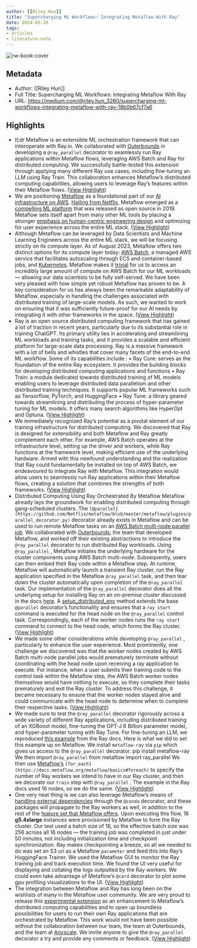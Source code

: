 ```yaml
---
author: [[Riley Hun]]
title: "Supercharging ML Workflows: Integrating Metaflow With Ray"
date: 2024-05-20
tags: 
- articles
- literature-note
---
```

![rw-book-cover](https://miro.medium.com/v2/resize:fit:1200/1*z6C00q7CO0ON7qI4bfLaRQ.png)

## Metadata
- Author: [[Riley Hun]]
- Full Title: Supercharging ML Workflows: Integrating Metaflow With Ray
- URL: https://medium.com/@riley.hun_3260/supercharging-ml-workflows-integrating-metaflow-with-ray-18b0b67cf7a6

## Highlights
- *tl;dr* Metaflow is an extensible ML orchestration framework that can interoperate with Ray.io. We collaborated with [Outerbounds](https://outerbounds.com) in developing a `@ray_parallel` decorator to seamlessly run Ray applications within Metaflow flows, leveraging AWS Batch and Ray for distributed computing. We successfully battle-tested this extension through applying many different Ray use cases, including fine-tuning an LLM using Ray Train. This collaboration enhances Metaflow’s distributed computing capabilities, allowing users to leverage Ray’s features within their Metaflow flows. ([View Highlight](https://read.readwise.io/read/01hyaka7dc7s4z8xwm71090cze))
- We are positioning [Metaflow](http://metaflow.org/) as a foundational part of our [AI infrastructure on AWS](https://aws.amazon.com/solutions/case-studies/innovators/autodesk/). [Hailing from Netflix](https://netflixtechblog.com/open-sourcing-metaflow-a-human-centric-framework-for-data-science-fa72e04a5d9), Metaflow emerged as a [compelling ML platform](https://docs.metaflow.org/introduction/what-is-metaflow) that was released as open source in 2019. Metaflow sets itself apart from many other ML tools by placing a stronger [emphasis on human-centric engineering design](https://docs.metaflow.org/introduction/why-metaflow) and optimizing for user experience across the entire ML stack. ([View Highlight](https://read.readwise.io/read/01hyakaghvb4jcc2v02whsnptp))
- Although Metaflow can be leveraged by Data Scientists and Machine Learning Engineers across the entire ML stack, we will be focusing strictly on its compute layer. As of August 2023, Metaflow offers two distinct options for its compute layer today: [AWS Batch](https://aws.amazon.com/batch/), a managed AWS service that facilitates autoscaling through ECS and container-based jobs, and [Kubernetes](https://kubernetes.io/). Metaflow makes it [trivial](https://docs.metaflow.org/scaling/remote-tasks/introduction) for us to access an incredibly large amount of compute on AWS Batch for our ML workloads — allowing our data scientists to be fully self-served. We have been very pleased with how simple yet robust Metaflow has proven to be. A key consideration for us has always been the remarkable adaptability of Metaflow, especially in handling the challenges associated with distributed training of large-scale models. As such, we wanted to work on ensuring that it was sufficiently future-proof for our AI needs by integrating it with other frameworks in the space. ([View Highlight](https://read.readwise.io/read/01hyakb7ym7mqyg16nyhwccqf1))
- Ray is an open source distributed computing framework that has gained a lot of traction in recent years, particularly due to its substantial role in training ChatGPT. Its primary utility lies in accelerating and streamlining ML workloads and training tasks, and it provides a scalable and efficient platform for large-scale data processing. Ray is a massive framework with a lot of bells and whistles that cover many facets of the end-to-end ML workflow. Some of its capabilities include :
  • Ray Core: serves as the foundation of the entire Ray ecosystem. It provides the building blocks for developing distributed computing applications and functions
  • Ray Train: a module dedicated towards distributed training of ML models enabling users to leverage distributed data parallelism and other distributed training techniques. It supports popular ML frameworks such as Tensorflow, PyTorch, and HuggingFace
  • Ray Tune: a library geared towards streamlining and distributing the process of hyper-parameter tuning for ML models. It offers many search algorithms like HyperOpt and Optuna. ([View Highlight](https://read.readwise.io/read/01hyakbg1p45skf6rv7tsy0p30))
- We immediately recognized Ray’s potential as a pivotal element of our training infrastructure for distributed computing. We discovered that Ray is designed for extensibility and both Metaflow and Ray greatly complement each other. For example, AWS Batch operates at the infrastructure level, setting up the driver and workers, while Ray functions at the framework level, making efficient use of the underlying hardware. Armed with this newfound understanding and the realization that Ray could fundamentally be installed on top of AWS Batch, we endeavoured to integrate Ray with Metaflow. This integration would allow users to seamlessly run Ray applications within their Metaflow flows, creating a solution that combines the strengths of both frameworks. ([View Highlight](https://read.readwise.io/read/01hyakbvcgkrcw32p4dt0der7d))
- Distributed Computing Using Ray Orchestrated By Metaflow
  Metaflow already lays the groundwork for enabling distributed computing through gang-scheduled clusters. The `[@parallel](https://github.com/Netflix/metaflow/blob/master/metaflow/plugins/parallel_decorator.py)` decorator already exists in Metaflow and can be used to run remote Metaflow tasks on an [AWS Batch multi-node parallel job](https://docs.aws.amazon.com/batch/latest/userguide/multi-node-parallel-jobs.html). We collaborated with [Outerbounds](https://outerbounds.com/), the team that developed Metaflow, and worked off their existing abstractions to introduce the `@ray_parallel` decorator to run distributed Ray workloads.
  Using `@ray_parallel` , Metaflow initiates the underlying hardware for the cluster components using AWS Batch multi-node. Subsequently, users can then embed their Ray code within a Metaflow step. At runtime, Metaflow will automatically launch a transient Ray cluster, run the Ray application specified in the Metaflow `@ray_parallel` task, and then tear down the cluster automatically upon completion of the `@ray_parallel` task.
  Our implementation of the `@ray_parallel` decorator does all the underlying setup for installing Ray on an on-premise cluster discussed in the docs [here](https://docs.ray.io/en/latest/cluster/vms/user-guides/launching-clusters/on-premises.html). A [setup_distributed_env](https://github.com/outerbounds/metaflow-ray/blob/24099c239516a4601b34c5ea9455e073528c159f/metaflow_extensions/ray/plugins/__init__.py#L79) method extends the base `@parallel` decorator’s functionality and ensures that a `ray start` command is executed for the head node on the `@ray_parallel` control task. Correspondingly, each of the worker nodes runs the `ray start` command to connect to the head node, which forms the Ray cluster. ([View Highlight](https://read.readwise.io/read/01hyakckxd8bhrj6tzjfvw957a))
- We made some other considerations while developing `@ray_parallel` , particularly to enhance the user experience. Most prominently, one challenge we discovered was that the worker nodes created by AWS Batch multi-node parallel jobs would prematurely terminate without coordinating with the head node upon receiving a ray application to execute. For instance, when a user submits their training code to the control task within the Metaflow step, the AWS Batch worker nodes themselves would have nothing to execute, so they complete their tasks prematurely and exit the Ray cluster. To address this challenge, it became necessary to ensure that the worker nodes stayed alive and could communicate with the head node to determine when to complete their respective tasks. ([View Highlight](https://read.readwise.io/read/01hyakds3ehwjmcwczwxbxgkw7))
- We made sure to test the `@ray_parallel` decorator rigorously across a wide variety of different Ray applications, including distributed training of an XGBoost model, fine-tuning the GPT-J 6 Billion parameter model, and hyper-parameter tuning with Ray Tune. For fine-tuning an LLM, we reproduced [this example](https://docs.ray.io/en/latest/ray-air/examples/gptj_deepspeed_fine_tuning.html) from the Ray docs. Here is what we did to set this example up on Metaflow.
  We install `metaflow-ray` via `pip` which gives us access to the `@ray_parallel` decorator.
  pip install metaflow-ray
  We then import `@ray_parallel`
  from metaflow import ray_parallel
  We then use [Metaflow’s](https://docs.metaflow.org/metaflow/basics#foreach) `[for_each](https://docs.metaflow.org/metaflow/basics#foreach)` to specify the number of Ray workers we intend to have in our Ray cluster, and then we decorate our `train` step with `@ray_parallel` . The example in the Ray docs used 16 nodes, so we do the same. ([View Highlight](https://read.readwise.io/read/01hyakeczp9d0cfs6c7wdksewf))
- One very neat thing is we can also leverage Metaflow’s means of [handling external dependencies](https://docs.metaflow.org/scaling/dependencies) through the `@conda` decorator, and these packages will propagate to the Ray workers as well, in addition to the rest of the [feature set that Metaflow offers](https://docs.metaflow.org/scaling/introduction).
  Upon executing this flow, 16 **g5.4xlarge** instances were provisioned by Metaflow to form the Ray cluster. Our test used a batch size of 16, so the effective batch size was 256 across all 16 nodes — the training job was completed in just under 50 minutes, not including initialization time and checkpoint synchronization. Ray makes checkpointing a breeze, so all we needed to do was set an S3 uri as a Metaflow `parameter` and feed this into Ray’s HuggingFace Trainer. We used the Metaflow GUI to monitor the Ray training job and track execution time. We found the UI very useful for displaying and collating the logs outputted by the Ray workers. We could even take advantage of Metaflow’s `@card` decorator to plot some gpu profiling visualizations to the UI. ([View Highlight](https://read.readwise.io/read/01hyakehbyfv7d6cs3ma47fz9y))
- The integration between Metaflow and Ray has long been on the wishlists of many in the Metaflow user community. We are very proud to release this [experimental extension](https://github.com/outerbounds/metaflow-ray) as an enhancement to Metaflow’s distributed computing capabilities and to open up boundless possibilities for users to run their own Ray applications that are orchestrated by Metaflow. This work would not have been possible without the collaboration between our team, the team at Outerbounds, and the team at [Anyscale](https://www.anyscale.com). We invite anyone to give the `@ray_parallel` decorator a try and provide any comments or feedback. ([View Highlight](https://read.readwise.io/read/01hyakesbna9nybqpme57aqpn0))
